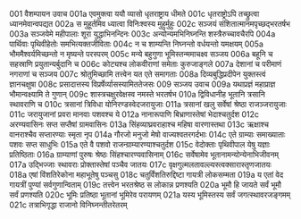 001	वैशम्पायन उवाच
001a	एवमुक्त्वा ययौ व्यासो धृतराष्ट्राय धीमते
001c	धृतराष्ट्रोऽपि तच्छ्रुत्वा ध्यानमेवान्वपद्यत
002a	स मुहूर्तमिव ध्यात्वा विनिःश्वस्य मुहुर्मुहुः
002c	सञ्जयं संशितात्मानमपृच्छद्भरतर्षभ
003a	सञ्जयेमे महीपालाः शूरा युद्धाभिनन्दिनः
003c	अन्योन्यमभिनिघ्नन्ति शस्त्रैरुच्चावचैरपि
004a	पार्थिवाः पृथिवीहेतोः समभित्यक्तजीविताः
004c	न च शाम्यन्ति निघ्नन्तो वर्धयन्तो यमक्षयम्
005a	भौममैश्वर्यमिच्छन्तो न मृष्यन्ते परस्परम्
005c	मन्ये बहुगुणा भूमिस्तन्ममाचक्ष्व सञ्जय
006a	बहूनि च सहस्राणि प्रयुतान्यर्बुदानि च
006c	कोट्यश्च लोकवीराणां समेताः कुरुजाङ्गले
007a	देशानां च परीमाणं नगराणां च सञ्जय
007c	श्रोतुमिच्छामि तत्त्वेन यत एते समागताः
008a	दिव्यबुद्धिप्रदीपेन युक्तस्त्वं ज्ञानचक्षुषा
008c	प्रसादात्तस्य विप्रर्षेर्व्यासस्यामिततेजसः
009	सञ्जय उवाच
009a	यथाप्रज्ञं महाप्राज्ञ भौमान्वक्ष्यामि ते गुणान्
009c	शास्त्रचक्षुरवेक्षस्व नमस्ते भरतर्षभ
010a	द्विविधानीह भूतानि त्रसानि स्थावराणि च
010c	त्रसानां त्रिविधा योनिरण्डस्वेदजरायुजाः
011a	त्रसानां खलु सर्वेषां श्रेष्ठा राजञ्जरायुजाः
011c	जरायुजानां प्रवरा मानवाः पशवश्च ये
012a	नानारूपाणि बिभ्राणास्तेषां भेदाश्चतुर्दश
012c	अरण्यवासिनः सप्त सप्तैषां ग्रामवासिनः
013a	सिंहव्याघ्रवराहाश्च महिषा वारणास्तथा
013c	ऋक्षाश्च वानराश्चैव सप्तारण्याः स्मृता नृप
014a	गौरजो मनुजो मेषो वाज्यश्वतरगर्दभाः
014c	एते ग्राम्याः समाख्याताः पशवः सप्त साधुभिः
015a	एते वै पशवो राजन्ग्राम्यारण्याश्चतुर्दश
015c	वेदोक्ताः पृथिवीपाल येषु यज्ञाः प्रतिष्ठिताः
016a	ग्राम्याणां पुरुषः श्रेष्ठः सिंहश्चारण्यवासिनाम्
016c	सर्वेषामेव भूतानामन्योन्येनाभिजीवनम्
017a	उद्भिज्जाः स्थावराः प्रोक्तास्तेषां पञ्चैव जातयः
017c	वृक्षगुल्मलतावल्ल्यस्त्वक्सारास्तृणजातयः
018a	एषां विंशतिरेकोना महाभूतेषु पञ्चसु
018c	चतुर्विंशतिरुद्दिष्टा गायत्री लोकसम्मता
019a	य एतां वेद गायत्रीं पुण्यां सर्वगुणान्विताम्
019c	तत्त्वेन भरतश्रेष्ठ स लोकान्न प्रणश्यति
020a	भूमौ हि जायते सर्वं भूमौ सर्वं प्रणश्यति
020c	भूमिः प्रतिष्ठा भूतानां भूमिरेव परायणम्
021a	यस्य भूमिस्तस्य सर्वं जगत्स्थावरजङ्गमम्
021c	तत्राभिगृद्धा राजानो विनिघ्नन्तीतरेतरम्
